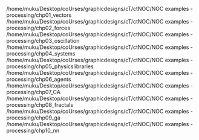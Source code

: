 /home/muku/Desktop/coUrses/graphicdesigns/cT/ctNOC/NOC examples - processing/chp01_vectors
/home/muku/Desktop/coUrses/graphicdesigns/cT/ctNOC/NOC examples - processing/chp02_forces
/home/muku/Desktop/coUrses/graphicdesigns/cT/ctNOC/NOC examples - processing/chp03_oscillation
/home/muku/Desktop/coUrses/graphicdesigns/cT/ctNOC/NOC examples - processing/chp04_systems
/home/muku/Desktop/coUrses/graphicdesigns/cT/ctNOC/NOC examples - processing/chp05_physicslibraries
/home/muku/Desktop/coUrses/graphicdesigns/cT/ctNOC/NOC examples - processing/chp06_agents
/home/muku/Desktop/coUrses/graphicdesigns/cT/ctNOC/NOC examples - processing/chp07_CA
/home/muku/Desktop/coUrses/graphicdesigns/cT/ctNOC/NOC examples - processing/chp08_fractals
/home/muku/Desktop/coUrses/graphicdesigns/cT/ctNOC/NOC examples - processing/chp09_ga
/home/muku/Desktop/coUrses/graphicdesigns/cT/ctNOC/NOC examples - processing/chp10_nn